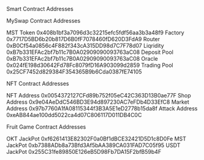 
Smart Contract Addresses

MySwap Contract Addresses

MST Token
0x408b1bf3a7096d3c32215efc5fdf56aa3b3a48f9
Factory
0x7717D5BD6b20b817D6B0fF7078460fD620D3FdA9
Router
0xB0Cf54a0856c4F882f343cA315DD98d7C7F78d07
Liqridity
0xB7b331EFAc2bf7b11c7B0A02909090093763aC08
Deposit Pool
0xB7b331EFAc2bf7b11c7B0A02909090093763aC08
Oracle
0x024fE198d30642Fd78Fc8079fD16A903099d2859
Trading Pool
0x25CF7452d829384F354365B9b6Cda0387fE74105

NFT Contract Addresses

NFT Address
0x0054372127CFd89b752f05eC42C363D13B0ae77F
Shop Address
0x9e04AeDdC546BD3E94d897230AC7eFDb4D33EfC8
Market Address
0x97b7760A1fA08115344f3B3A5E1eD2778b15da8f
Attack Address
0xeAB844ae100dd5022ca4d07C806117D011DB4C0C

Fruit Game Contract Addresses

OKT JackPot
0xf6261413E82302F0a0Bf1dBCE32421D5D1c8D0Fe
MST JackPot
0xb7388ADb8a73Bfd3Af5bAA389CA031FAD7C05f95
USDT JackPot
0x255C31fe89850E126eB5D98Fb7DA15F2bfB59b4F

